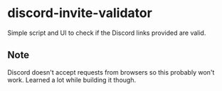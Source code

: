 # discord-invite-validator
Simple script and UI to check if the Discord links provided are valid.

## Note
Discord doesn't accept requests from browsers so this probably won't work. Learned a lot while building it though.
